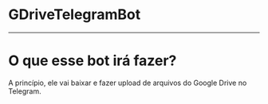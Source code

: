 # GDriveTelegramBot
___________________________________________________________________________________________________________________________________________________________
# O que esse bot irá fazer?
A princípio, ele vai baixar e fazer upload de arquivos do Google Drive no Telegram.
